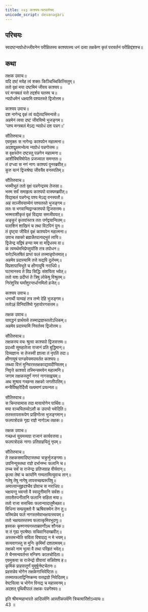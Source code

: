 ```yaml
---
title: ०४३ काश्यप-परावर्तनम्
unicode_script: devanagari
---
```


## परिचयः

स्वदष्टन्यग्रोधोज्जीवनेन परीक्षितस्य काश्यपस्य धनं दत्वा तक्षकेण कृतं परावर्तनं परीक्षिद्दंशश्च॥  

## कथा

तक्षक उवाच॥  
यदि दष्टं मयेह त्वं शक्तः किञ्चिच्चिकित्सितुम्॥  
ततो वृक्षं मया दष्टमिमं जीवय काश्यप॥  
परं मन्त्रबलं यत्ते तद्दर्शय यतस्व च॥  
न्यग्रोधमेनं धक्ष्यामि पश्यतस्ते द्विजोत्तम॥  

काश्यप उवाच॥  
दश नागेन्द्र वृक्षं त्वं यद्येतदभिमन्यसे॥  
अहमेनं त्वया दष्टं जीवयिष्ये भुजङ्गम॥  
'पश्य मन्त्रबलं मेऽद्य न्यग्रोधं दश पन्नग॥'  

सौतिरुवाच॥  
एवमुक्तः स नागेन्द्रः काश्यपेन महात्मना॥  
अदशद्वृक्षमभ्येत्य न्यग्रोधं पन्नगोत्तमः॥  
स वृक्षस्तेन दष्टस्तु पन्नगेन महात्मना॥  
आशीविषविषोपेतः प्रजज्वाल समन्ततः॥  
तं दग्ध्वा स नगं नागः काश्यपं पुनरब्रवीत्॥  
कुरु यत्नं द्विजश्रेष्ठ जीवयैव वनस्पतिम्॥  

सौतिरुवाच॥  
भस्मीभूतं ततो वृक्षं पन्नगेन्द्रस्य तेजसा॥  
भस्म सर्वं समाहृत्य काश्यपो वाक्यमब्रवीत्॥  
विद्याबलं पन्नगेन्द्र पश्य मेऽद्य वनस्पतौ॥  
अहं सञ्जीवयाम्येनं पश्यतस्ते भुजङ्गम॥  
ततः स भगवान्विद्वान्काश्यपो द्विजसत्तमः॥  
भस्मराशीकृतं वृक्षं विद्यया समजीवयत्॥  
अङ्कुरं कृतवांस्तत्र ततः पर्णद्वयान्वितम्॥  
पलाशिनं शाखिनं च तथा विटपिनं पुनः॥  
तं दृष्ट्वा जीवितं वृक्षं काश्यपेन महात्मना॥  
उवाच तक्षको ब्रह्मन्नैतदत्यद्भुतं त्वयि॥  
द्विजेन्द्र यद्विषं हन्या मम वा मद्विधस्य वा॥  
कं त्वमर्थमभिप्रेप्सुर्यासि तत्र तपोधन॥  
यत्तेऽभिलषितं प्राप्तं फलं तस्मान्नृपोत्तमात्॥  
अहमेव प्रदास्यामि तत्ते यद्यपि दुर्लभम्॥  
विप्रशापाभिभूते च क्षीणायुषि नराधिपे॥  
घटमानस्य ते विप्र सिद्धिः संशयिता भवेत्॥  
ततो यशः प्रदीप्तं ते त्रिषु लोकेषु विश्रुतम्॥  
निरंशुरिव घर्मांशुरन्तर्धानमितो व्रजेत्॥  

काश्यप उवाच॥  
धनार्थी याम्यहं तत्र तन्मे देहि भुजङ्गम॥  
ततोऽहं विनिवर्तिष्ये गृहायोरगसत्तम॥  

तक्षक उवाच॥  
यावद्धनं प्रार्थयसे तस्माद्राज्ञस्ततोऽधिकम्॥  
अहमेव प्रदास्यामि निवर्तस्व द्विजोत्तम॥  

सौतिरुवाच॥  
तक्षकस्य वचः श्रुत्वा काश्यपो द्विजसत्तमः॥  
प्रदध्यौ सुमहातेजा राजानं प्रति बुद्धिमान्॥  
दिव्यज्ञानः स तेजस्वी ज्ञात्वा तं नृपतिं तदा॥  
क्षीणायुषं पाण्डवेयमपावर्तत काश्यपः॥  
लब्ध्वा वित्तं मुनिवरस्तक्षकाद्यावदीप्सितम्॥  
निवृत्ते काश्यपे तस्मिन्समयेन महात्मनि॥  
जगाम तक्षकस्तूर्णं नगरं नागसाह्वयम्॥  
अथ शुश्राव गच्छन्स तक्षको जगतीपतिम्॥  
मन्त्रैर्विषहरैर्दिव्यै रक्ष्यमाणं प्रयत्नतः॥  

सौतिरुवाच॥  
स चिन्तयामास तदा मायायोगेन पार्थिवः॥  
मया वञ्चयितव्योऽसौ क उपायो भवेदिति॥  
ततस्तापसरूपेण प्राहिणोत्स भुजङ्गमान्॥  
फलपत्रोदकं गृह्य राज्ञे नागोऽथ तक्षकः॥  

तक्षक उवाच॥  
गच्छध्वं यूयमव्यग्रा राजानं कार्यवत्तया॥  
फलपत्रोदकं नागाः प्रतिग्राहयितुं नृपम्॥  

सौतिरुवाच॥  
ते तक्षकसमादिष्टास्तथा चक्रुर्भुजङ्गमाः॥  
उपनिन्युस्तथा राज्ञे दर्भानम्भः फलानि च॥  
तच्च सर्वं स राजेन्द्रः प्रतिजग्राह वीर्यवान्॥  
कृत्वा तेषां च कार्याणि गम्यतामित्युवाच तान्॥  
गतेषु तेषु नागेषु तापसच्छद्मरूपिषु॥  
अमात्यान्सुहृदश्चैव प्रोवाच स नराधिपः॥  
भक्षयन्तु भवन्तो वै स्वादूनीमानि सर्वशः॥  
तापसैरुपनीतानि फलानि सहिता मया॥  
ततो राजा ससचिवः फलान्यादातुमैच्छत॥  
विधिना सम्प्रयुक्तो वै ऋषिवाक्येन तेन तु॥  
यस्मिन्नेव फले नागस्तमेवाभक्षयत्स्वयम्॥  
ततो भक्षयतस्तस्य फलात्कृमिरभूदणुः॥  
ह्रस्वकः कृष्णनयनस्ताम्रवर्णोऽथ शौनक॥  
स तं गृह्य नृपश्रेष्ठः सचिवानिदमब्रवीत्॥  
अस्तमभ्येति सविता विषादद्य न मे भयम्॥  
सत्यवागस्तु स मुनिः कृमिर्मां दशतामयम्॥  
तक्षको नाम भूत्वा वै तथा परिहृतं भवेत्॥  
ते चैनमन्ववर्तन्त मन्त्रिणः कालचोदिताः॥  
एवमुक्त्वा स राजेन्द्रो ग्रीवायां सन्निवेश्य ह॥  
कृमिकं प्राहसत्तूर्णं मुमूर्षुर्नष्टचेतनः॥  
प्रहसन्नेव भोगेन तक्षकेणाभिवेष्टितः॥  
तस्मात्फलाद्विनिष्क्रम्य यत्तद्राज्ञे निवेदितम्॥  
वेष्टयित्वा च भोगेन विनद्य च महास्वनम्॥  
अदशत् पृथिवीपालं तक्षकः पन्नगेश्वरः॥  

इति श्रीमन्महाभारते आदिपर्वणि आस्तीकपर्वणि त्रिचत्वारिंशोऽध्यायः॥  
43 ॥  
